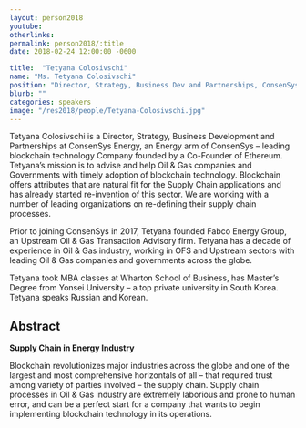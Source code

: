 ```yaml
---
layout: person2018
youtube: 
otherlinks: 
permalink: person2018/:title
date: 2018-02-24 12:00:00 -0600

title:  "Tetyana Colosivschi"
name: "Ms. Tetyana Colosivschi"
position: "Director, Strategy, Business Dev and Partnerships, ConsenSys Energy"
blurb: ""
categories: speakers
image: "/res2018/people/Tetyana-Colosivschi.jpg"
---
```


Tetyana Colosivschi is a Director, Strategy, Business Development and Partnerships at ConsenSys Energy, an Energy arm of ConsenSys – leading blockchain technology Company founded by a Co-Founder of Ethereum. Tetyana’s mission is to advise and help Oil &amp; Gas companies and Governments with timely adoption of blockchain technology. Blockchain offers attributes that are natural fit for the Supply Chain applications and has already started re-invention of this sector. We are working with a number of leading organizations on re-defining their supply chain processes.

Prior to joining ConsenSys in 2017, Tetyana founded Fabco Energy Group, an Upstream Oil &amp; Gas Transaction Advisory firm. Tetyana has a decade of experience in Oil &amp; Gas industry, working in OFS and Upstream sectors with leading Oil &amp; Gas companies and governments across the globe.

Tetyana took MBA classes at Wharton School of Business, has Master’s Degree from Yonsei University – a top private university in South Korea. Tetyana speaks Russian and Korean.

## Abstract

**Supply Chain in Energy Industry**

Blockchain revolutionizes major industries across the globe and one of the largest and most comprehensive horizontals of all – that required trust among variety of parties involved – the supply chain. Supply chain processes in Oil &amp; Gas industry are extremely laborious and prone to human error, and can be a perfect start for a company that wants to begin implementing blockchain technology in its operations.